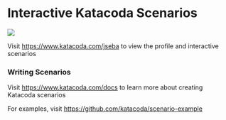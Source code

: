 # Interactive Katacoda Scenarios

[![](http://shields.katacoda.com/katacoda/jseba/count.svg)](https://www.katacoda.com/jseba "Get your profile on Katacoda.com")

Visit https://www.katacoda.com/jseba to view the profile and interactive scenarios

### Writing Scenarios
Visit https://www.katacoda.com/docs to learn more about creating Katacoda scenarios

For examples, visit https://github.com/katacoda/scenario-example
